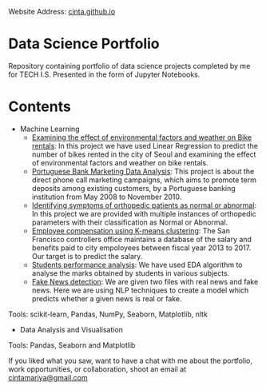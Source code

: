 Website Address: [cinta.github.io](https://cintamariyatomy.github.io/cinta.github.io/)

# Data Science Portfolio

Repository containing portfolio of data science projects completed by me for TECH I.S. Presented in the form of Jupyter Notebooks.

# Contents
* Machine Learning
   * [Examining the effect of environmental factors and weather on Bike rentals](https://github.com/cintamariyatomy/cinta.github.io/blob/main/Seoul%20bike%20data%20analysis%20using%20linear%20regression.ipynb): In this project we have used Linear Regression to predict the number of bikes rented in the city of Seoul and examining the effect of environmental factors and weather on bike rentals.
   * [Portuguese Bank Marketing Data Analysis](https://github.com/cintamariyatomy/cinta.github.io/blob/main/%20Portuguese%20Bank%20Marketing%20Data%20Analysis.ipynb): This project is about the direct phone call marketing campaigns, which aims to promote term deposits among existing customers, by a Portuguese banking institution from May 2008 to November 2010. 
   * [Identifying symptoms of orthopedic patients as normal or abnormal](https://github.com/cintamariyatomy/cinta.github.io/blob/main/Biomechanical%20Features%20of%20Orthopedic%20Patient%20Analysis%20using%20KNN%20%26%20NB.ipynb): In this project we are provided with multiple instances of orthopedic parameters with their classification as Normal or Abnormal.
   * [Employee compensation using K-means clustering](https://github.com/cintamariyatomy/cinta.github.io/blob/main/Employee%20compensation%20using%20K-means%20clustering.ipynb): The San Francisco controllers office maintains a database of the salary and benefits paid to city empoloyees between fiscal year 2013 to 2017. Our target is to predict the salary.
   * [Students performance analysis](https://github.com/cintamariyatomy/cinta.github.io/blob/main/Students%20Performance%20Analysis.ipynb): We have used EDA algorithm to analyse the marks obtained by students in various subjects.
   * [Fake News detection](https://github.com/cintamariyatomy/cinta.github.io/blob/main/NLP%20Fakenews%20Detection.ipynb): We are given two files with real news and fake news. Here we are using NLP techniques to create a model which predicts whether a given news is real or fake.

Tools: scikit-learn, Pandas, NumPy, Seaborn, Matplotlib, nltk

* Data Analysis and Visualisation

Tools: Pandas, Seaborn and Matplotlib

If you liked what you saw, want to have a chat with me about the portfolio, work opportunities, or collaboration, shoot an email at cintamariya@gmail.com
